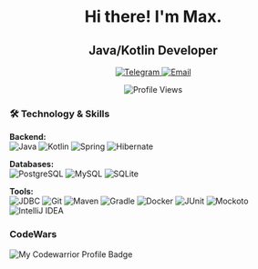 <h1 align="center"> Hi there! I'm Max. </h1>

<h2 align="center"> Java/Kotlin Developer </h1>
<p align="center">
  <a href="https://t.me/Mr_Brik">
    <img src="https://img.shields.io/badge/Telegram-2CA5E0?style=for-the-badge&logo=telegram&logoColor=white" alt="Telegram"/>
  </a>
  <a href="mailto:maksimbrikun@gmail.com">
    <img src="https://img.shields.io/badge/Email-D14836?style=for-the-badge&logo=gmail&logoColor=white&color=red" alt="Email"/>
  </a> 
</p>

  <p align="center">
  <a>
<img src="https://komarev.com/ghpvc/?username=Mr-Brick1&style=flat-square&color=blue&style=for-the-badge"  alt="Profile Views"/>
  </a>
</p>

### 🛠️ Technology & Skills

**Backend:**  
![Java](https://img.shields.io/badge/Java-007396?style=for-the-badge&logo=openjdk&logoColor=white)
![Kotlin](https://img.shields.io/badge/Kotlin-purple?logo=kotlin&logoColor=white&style=for-the-badge)
![Spring](https://img.shields.io/badge/Spring-6DB33F?logo=spring&logoColor=white&style=for-the-badge)
![Hibernate](https://img.shields.io/badge/Hibernate-59666C?logo=hibernate&style=for-the-badge)

**Databases:**  
![PostgreSQL](https://img.shields.io/badge/PostgreSQL-4169E1?logo=postgresql&logoColor=white&style=for-the-badge)
![MySQL](https://img.shields.io/badge/MySQL-4479A1?logo=mysql&logoColor=white&style=for-the-badge)
![SQLite](https://img.shields.io/badge/SQLite-%2307405e.svg?logo=sqlite&logoColor=white&style=for-the-badge)

**Tools:**  
![JDBC](https://img.shields.io/badge/JDBC-orange?style=for-the-badge)
![Git](https://img.shields.io/badge/Git-F05032?logo=git&logoColor=white&style=for-the-badge)
![Maven](https://img.shields.io/badge/Maven-C71A36?logo=apache-maven&style=for-the-badge)
![Gradle](https://img.shields.io/badge/Gradle-blue?logo=Gradle&logoColor=white&style=for-the-badge)
![Docker](https://img.shields.io/badge/Docker-2496ED?logo=docker&logoColor=white&style=for-the-badge)
![JUnit](https://img.shields.io/badge/JUnit-blue?logo=JUnit5&logoColor=white&style=for-the-badge)
![Mockoto](https://img.shields.io/badge/Mockito-green?style=for-the-badge&logoColor=black&labelColor=black)
![IntelliJ IDEA](https://img.shields.io/badge/IntelliJ_IDEA-000000?logo=intellij-idea&style=for-the-badge)

<!--### 📊 Activity on GitHub


<p align="center">
  <img src="https://github-readme-stats.vercel.app/api?username=Mr-Brick1&show_icons=true&theme=dark&hide_title=true" alt="GitHub Stats"/>
  <img src="https://github-readme-stats.vercel.app/api/top-langs/?username=Mr-Brick1&layout=compact&theme=dark" alt="Top Languages"/>
</p>
-->

### CodeWars

![My Codewarrior Profile Badge](https://www.codewars.com/users/Mr_brick/badges/large) 


<!--
**Mr-Brick1/Mr-Brick1** is a ✨ _special_ ✨ repository because its `README.md` (this file) appears on your GitHub profile.

Here are some ideas to get you started:

- 🔭 I’m currently working on ...
- 🌱 I’m currently learning ...
- 👯 I’m looking to collaborate on ...
- 🤔 I’m looking for help with ...
- 💬 Ask me about ...
- 📫 How to reach me: ...
- 😄 Pronouns: ...
- ⚡ Fun fact: ...
-->
